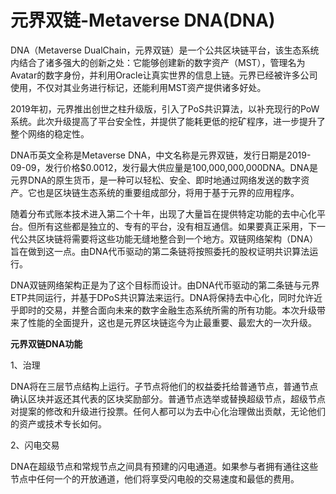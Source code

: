 # 元界双链-Metaverse DNA(DNA)

DNA（Metaverse DualChain，元界双链）是一个公共区块链平台，该生态系统内结合了诸多强大的创新之处：它能够创建新的数字资产（MST），管理名为Avatar的数字身份，并利用Oracle让真实世界的信息上链。元界已经被许多公司使用，不仅对其业务进行标记，还能利用MST资产提供诸多好处。

2019年初，元界推出创世之柱升级版，引入了PoS共识算法，以补充现行的PoW系统。此次升级提高了平台安全性，并提供了能耗更低的挖矿程序，进一步提升了整个网络的稳定性。

DNA币英文全称是Metaverse DNA，中文名称是元界双链，发行日期是2019-09-09，发行价格$0.0012，发行最大供应量是100,000,000,000DNA。DNA是元界DNA的原生货币，是一种可以轻松、安全、即时地通过网络发送的数字资产。它也是区块链生态系统的重要组成部分，将用于基于元界的应用程序。

随着分布式账本技术进入第二个十年，出现了大量旨在提供特定功能的去中心化平台。但所有这些都是独立的、专有的平台，没有相互通信。如果要真正采用，下一代公共区块链将需要将这些功能无缝地整合到一个地方。双链网络架构（DNA）旨在做到这一点。由DNA代币驱动的第二条链将按照委托的股权证明共识算法运行。

DNA双链网络架构正是为了这个目标而设计。由DNA代币驱动的第二条链与元界ETP共同运行，并基于DPoS共识算法来运行。DNA将保持去中心化，同时允许近乎即时的交易，并整合面向未来的数字金融生态系统所需的所有功能。本次升级带来了性能的全面提升，这也是元界区块链迄今为止最重要、最宏大的一次升级。

**元界双链DNA功能**

1、治理

DNA将在三层节点结构上运行。子节点将他们的权益委托给普通节点，普通节点确认区块并返还其代表的区块奖励部分。普通节点选举或替换超级节点，超级节点对提案的修改和升级进行投票。任何人都可以为去中心化治理做出贡献，无论他们的资产或技术专长如何。

2、闪电交易

DNA在超级节点和常规节点之间具有预建的闪电通道。如果参与者拥有通往这些节点中任何一个的开放通道，他们将享受闪电般的交易速度和最低的费用。




